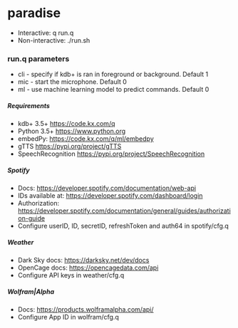 # paradise
* Interactive:		q run.q
* Non-interactive:	./run.sh

### run.q  parameters
* cli - specify if kdb+ is ran in foreground or background. Default 1
* mic - start the microphone. Default 0
* ml - use machine learning model to predict commands. Default 0

##### Requirements
* kdb+ 3.5+ https://code.kx.com/q
* Python 3.5+ https://www.python.org
* embedPy: https://code.kx.com/q/ml/embedpy
* gTTS https://pypi.org/project/gTTS
* SpeechRecognition https://pypi.org/project/SpeechRecognition 
##### Spotify
* Docs: https://developer.spotify.com/documentation/web-api
* IDs available at: https://developer.spotify.com/dashboard/login
* Authorization: https://developer.spotify.com/documentation/general/guides/authorization-guide
* Configure userID, ID, secretID, refreshToken and auth64 in spotify/cfg.q
##### Weather
* Dark Sky docs: https://darksky.net/dev/docs
* OpenCage docs: https://opencagedata.com/api
* Configure API keys in weather/cfg.q
##### Wolfram|Alpha
* Docs: https://products.wolframalpha.com/api/
* Configure App ID in wolfram/cfg.q
